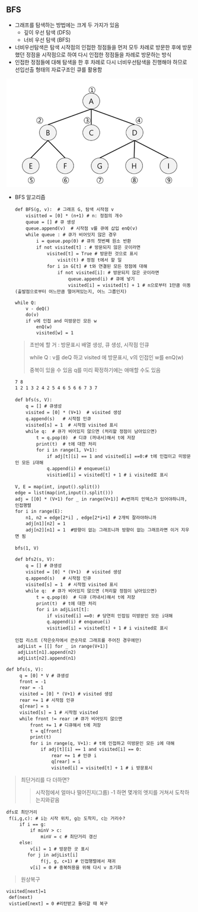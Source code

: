 ## BFS

* 그래프를 탐색하는 방법에는 크게 두 가지가 있음
  * 깊이 우선 탐색 (DFS)
  * 너비 우선 탐색 (BFS)
* 너비우선탐색은 탐색 시작점의 인접한 정점들을 먼저 모두 차례로 방문한 후에 방문했던 정점을 시작점으로 하여 다시 인접한 정점들을 차례로 방문하는 방식
* 인접한 정점들에 대해 탐색을 한 후 차례로 다시 너비우선탐색을 진행해야 하므로 선입선출 형태의 자료구조인 큐를 활용함

![image-20211213220922635](05_BFS.assets/image-20211213220922635.png)

+ BFS 알고리즘
  
  ```
  def BFS(g, v):  # 그래프 G, 탐색 시작점 v
      visitted = [0] * (n+1) # n: 정점의 개수
      queue = [] # 큐 생성
      queue.append(v)  # 시작점 v를 큐에 삽입 enQ(v)
      while queue : # 큐가 비어잇지 않은 경우
          i = queue.pop(0) # 큐의 첫번째 원소 반환
          if not visited[t] : # 방문되지 않은 곳이라면
              visited[t] = True # 방문한 것으로 표시
                  visit(t) # 정점 t에서 할 일
              for i in G[t] # t와 연결된 모든 정점에 대해
                  if not visited[i]: # 방문되지 않은 곳이라면
                      queue.append(i) # 큐에 넣기
                      visited[i] = visited[t] + 1 # n으로부터 1만큼 이동 (출발점으로부터 어느만큼 떨어져있는지, 어느 그룹인지)
  ```
  
  ```
  while Q:
      v - deQ()
      do(v)
      if v에 인접 and 미방문인 모든 w
          enQ(w)
          visited[w] = 1
  ```
  
  > 초반에 할 거 : 방문표시 배열 생성, 큐 생성,  시작점 인큐
  > 
  > while Q : v를 deQ 하고 visited 에 방문표시, v의 인접인 w를 enQ(w)
  > 
  > 중복이 있을 수 있음 q를 미리 확정하기에는 애매할 수도 있음
  
  ```
  7 8
  1 2 1 3 2 4 2 5 4 6 5 6 6 7 3 7
  
  def bfs(s, V):
      q = [] # 큐생성
      visited = [0] * (V+1)  # visited 생성
      q.append(s)   # 시작점 인큐
      visited[s] = 1  # 시작점 visited 표시
      while q:  # 큐가 비어있지 않으면 (처리할 정점이 남아있으면)
          t = q.pop(0)  # 디큐 (꺼내서)해서 t에 저장
          print(t)  # t에 대한 처리
          for i in range(1, V+1):
              if adj[t][i] == 1 and visited[i] ==0:# t에 인접이고 미방문인 모든 i대해
              q.append(i) # enqueue(i)
              visitied[i] = visited[t] + 1 # i visited로 표시
  
  V, E = map(int, input().split())
  edge = list(map(int,input().split()))
  adj = [[0] * (V+1) for _ in range(V+1)] #v번까지 인덱스가 있어야하니까, 인접행렬
  for i in range(E):
      n1, n2 = edge[2*i] , edge[2*i+1] # 2개씩 잘라야하니까
      adj[n1][n2] = 1
      adj[n2][n1] = 1  #방향이 없는 그래프니까 방향이 없는 그래프라면 이거 지우면 됨
  
  bfs(1, V)
  ```
  
  ```
  def bfs2(s, V):
      q = [] # 큐생성
      visited = [0] * (V+1)  # visited 생성
      q.append(s)   # 시작점 인큐
      visited[s] = 1  # 시작점 visited 표시
      while q:  # 큐가 비어있지 않으면 (처리할 정점이 남아있으면)
          t = q.pop(0)  # 디큐 (꺼내서)해서 t에 저장
          print(t)  # t에 대한 처리
          for i in adjList[t]:
              if visited[i] ==0: # 당연히 인접임 미방문인 모든 i대해
              q.append(i) # enqueue(i)
              visitied[i] = visited[t] + 1 # i visited로 표시
  
  인접 리스트 (작은숫자에서 큰숫자로 그래프를 주어진 경우에만)
   adjList = [[] for _ in range(V+1)]
   adjList[n1].append(n2)
   adjList[n2].append(n1)
  ```

```
def bfs(s, V):
     q = [0] * V # 큐생성
     front = -1
     rear = -1
     visited = [0] * (V+1) # visited 생성
     rear += 1 # 시작점 인큐
     q[rear] = s
     visited[s] = 1 # 시작점 visited
     while front != rear :# 큐가 비어잇지 않으면
         front += 1 # 디큐해서 t에 저장
         t = q[front]
         print(t)
         for i in range(q, V+1): # t에 인접하고 미방문인 모든 i에 대해
             if adj[t][i] == 1 and visited[i] == 0:
                 rear += 1 # 인큐 i
                 q[rear] = i
                 visited[i] = visited[t] + 1 # i 방문표시
```

> 최단거리를 다 더하면?
> 
> > 시작점에서 얼마나 떨어진지(그룹) -1 하면 몇개의 엣지를 거쳐서 도착하는지와같음

```
dfs로 최단거리
 f(i,g,c): # i는 시작 위치, g는 도착지, c는 거리수?
     if i == g:
         if minV > c:
             minV = c # 최단거리 갱신
     else:
         v[i] = 1 # 방문한 곳 표시 
        for j in adjList[i]
             f(j, g, c+1) # 인접행렬에서 재귀
         v[i] = 0 # 중복허용을 위해 다시 v 초기화
```

> 원상복구

```
visited[next]=1
 def(next)
 vistied[next] = 0 #리턴받고 돌아갈 때 복구
```